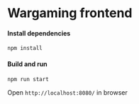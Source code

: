 # Wargaming frontend

#### Install dependencies

```
npm install
```

#### Build and run
```
npm run start
```

Open ``http://localhost:8080/`` in browser
